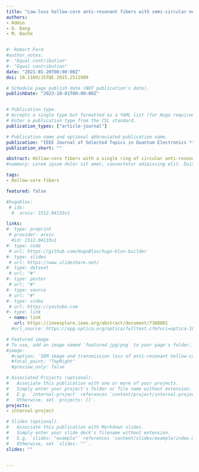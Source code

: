 ```yaml
---
title: "Low-loss hollow-core anti-resonant fibers with semi-circular nested tubes"
authors:
- Admin
- O. Bang
- M. Bache


#- Robert Ford
#author_notes:
#- "Equal contribution"
#- "Equal contribution"
date: "2021-01-20T00:00:00Z"
doi: 10.1109/JSTQE.2015.2512989

# Schedule page publish date (NOT publication's date).
publishDate: "2023-10-01T00:00:00Z"


# Publication type.
# Accepts a single type but formatted as a YAML list (for Hugo requirements).
# Enter a publication type from the CSL standard.
publication_types: ["article-journal"]

# Publication name and optional abbreviated publication name.
publication: "IEEE Journal of Selected Topics in Quantum Electronics **22**, 156 (2015)"
publication_short: ""

abstract: Hollow-core fibers with a single ring of circular anti-resonant tubes as the cladding provide a simple way of getting a negative-curvature hollow core, resulting in broadband low-loss transmission with little power overlap in the glass. These fibers show a significant improvement in loss performance if the anti-resonant tubes have nested tubes inside them, and here we investigate the role of the shape and position of these nested elements. By allowing the circular nested elements to become semi-circular, we selectively change the position or curvature of the nested elements. We find that the loss performance is quite insensitive to the curvature of the nested element, while the distance from the core boundary to the outer perimeter of the nested element is much more critical. Interestingly, the additional freedom of the semi-circular nested elements allows optimizing them for a better loss performance than the ideal full-circle design.
#summary: Lorem ipsum dolor sit amet, consectetur adipiscing elit. Duis posuere tellus ac convallis placerat. Proin tincidunt magna sed ex sollicitudin condimentum.

tags:
- Hollow-core fibers

featured: false

#hugoblox:
 # ids:
  #  arxiv: 1512.04133v1

links:
#- type: preprint
 # provider: arxiv
  #id: 1512.04133v1
#- type: code
 # url: https://github.com/HugoBlox/hugo-blox-builder
#- type: slides
 # url: https://www.slideshare.net/
#- type: dataset
 # url: "#"
#- type: poster
 # url: "#"
#- type: source
 # url: "#"
#- type: video
 # url: https://youtube.com
#- type: link
 - name: link
   url: https://ieeexplore.ieee.org/abstract/document/7368081
  #url_source: https://opg.optica.org/optica/fulltext.cfm?uri=optica-10-10-1253

# Featured image
# To use, add an image named `featured.jpg/png` to your page's folder. 
#image:
  #caption: 'SEM image and transmission loss of anti-resonant hollow-core fiber'
  #focal_point: "TopRight"
  #preview_only: false

# Associated Projects (optional).
#   Associate this publication with one or more of your projects.
#   Simply enter your project's folder or file name without extension.
#   E.g. `internal-project` references `content/project/internal-project/index.md`.
#   Otherwise, set `projects: []`.
projects:
- internal-project

# Slides (optional).
#   Associate this publication with Markdown slides.
#   Simply enter your slide deck's filename without extension.
#   E.g. `slides: "example"` references `content/slides/example/index.md`.
#   Otherwise, set `slides: ""`.
slides: ""


---
```

